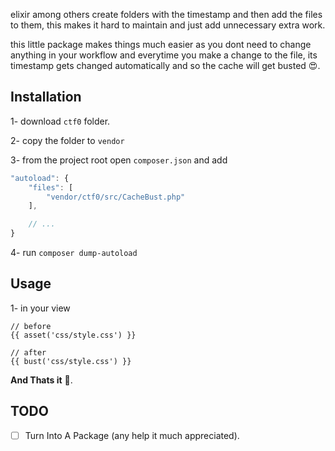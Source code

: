 elixir among others create folders with the timestamp and then add the files to them,
this makes it hard to maintain and just add unnecessary extra work.

this little package makes things much easier as you dont need to change anything in your workflow and everytime you make a change to the file, its timestamp gets changed automatically and so the cache will get busted 😍.

## Installation

1- download `ctf0` folder.

2- copy the folder to `vendor`

3- from the project root open `composer.json` and add

```js
"autoload": {
    "files": [
        "vendor/ctf0/src/CacheBust.php"
    ],

    // ...
}
```

4- run `composer dump-autoload`

## Usage
1- in your view

```blade
// before
{{ asset('css/style.css') }}

// after
{{ bust('css/style.css') }}
```

**And Thats it** 💃.

## TODO

* [ ] Turn Into A Package (any help it much appreciated).
